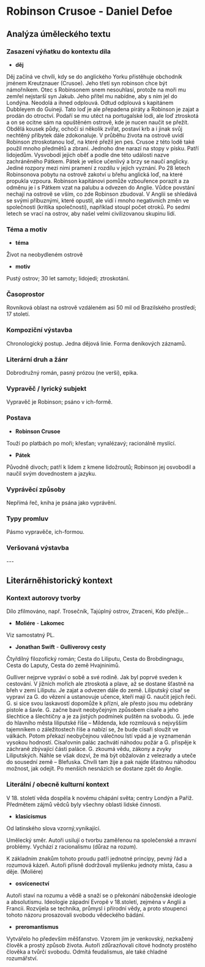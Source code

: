 # Robinson Crusoe - Daniel Defoe

## Analýza úměleckého textu

### Zasazení výňatku do kontextu díla

- **děj**

Děj začíná ve chvíli, kdy se do anglického Yorku přistěhuje obchodník jménem Kreutznauer (Crusoe). Jeho třetí syn robinson chce být námořníkem. Otec s Robinsonem snem nesouhlasí, protože na moři mu zemřel nejstarší syn Jakub. Jeho přítel mu nabídne, aby s ním jel do Londýna. Neodolá a ihned odplouvá. Odtud odplouvá s kapitánem Dubbleyem do Guineji. Tato loď je ale přepadena piráty a Robinson je zajat a prodán do otroctví. Podaří se mu utéct na portugalské lodi, ale loď ztroskotá a on se ocitne sám na opuštěném ostrově, kde je nucen naučit se přežít. Obdělá kousek půdy, ochočí si několik zvířat, postaví krb a i jinak svůj nechtěný příbytek dále zdokonaluje. V průběhu života na ostrově uvidí Robinson ztroskotanou loď, na které přežil jen pes. Crusoe z této lodě také použil mnoho předmětů a zbraní. Jednoho dne narazí na stopy v písku. Patří lidojedům. Vysvobodí jejich oběť a podle dne této události nazve zachráněného Pátkem. Pátek je velice učenlivý a brzy se naučí anglicky. Jediné rozpory mezi nimi pramení z rozdílu v jejich vyznání. Po 28 letech Robinsonova pobytu na ostrově zakotví u břehu anglická loď, na které propukla vzpoura. Robinson kapitánovi pomůže vzbouřence porazit a za odměnu je i s Pátkem vzat na palubu a odvezen do Anglie. Vůdce povstání nechají na ostrově se vším, co zde Robinson zbudoval. V Anglii se shledává se svými příbuznými, které opustil, ale vidí i mnoho negativních změn ve společnosti (kritika společnosti), například stoupl počet otroků. Po sedmi letech se vrací na ostrov, aby našel velmi civilizovanou skupinu lidí.

### Téma a motiv

- **téma**

Život na neobydleném ostrově

- **motiv**

Pustý ostrov; 30 let samoty; lidojedi; ztroskotání.

### Časoprostor

Rovníková oblast na ostrově vzdáleném asi 50 mil od Brazilského prostředí; 17 století.

### Kompoziční výstavba

Chronologický postup. Jedna dějová linie. Forma deníkových záznamů.

### Literární druh a žánr

Dobrodružný román, pasný prózou (ne verši), epika.

### Vypravěč / lyrický subjekt

Vypravěč je Robinson; psáno v ich-formě.

### Postava

- **Robinson Crusoe**

Touží po platbách po moři; křesťan; vynalézavý; racionálně myslící.

- **Pátek**

Původně divoch; patří k lidem z kmene lidožroutů; Robinson jej osvobodil a naučil svým dovednostem a jazyku.

### Vyprávěcí způsoby

Nepřímá řeč, kniha je psána jako vyprávění.

### Typy promluv

Pásmo vypravěče, ich-formou.

### Veršovaná výstavba

\-\-\-

## Literárněhistorický kontext

### Kontext autorovy tvorby

Dílo zfilmováno, např. Trosečník, Tajúplný ostrov, Ztraceni, Kdo přežije...

- **Moliére** - **Lakomec**

Viz samostatný PL.

- **Jonathan Swift** - **Gulliverovy cesty**

Čtyřdílný filozofický román; Cesta do Liliputu, Cesta do Brobdingnagu, Cesta do Laputy, Cesta do země Hvajninimů.

Gulliver nejprve vypráví o sobě a své rodině. Jak byl poprvé sveden k cestování. V jižních mořích ale ztroskotá a plave, až se dostane šťastně na břeh v zemi Liliputu. Je zajat a odvezen dále do země. Liliputský císař se vypraví za G. do vězení a ustanovuje učence, kteří mají G. naučit jejich řeči. G. si sice svou laskavostí dopomůže k přízni, ale přesto jsou mu odebrány pistole a šavle. G. začne bavit neobyčejným způsobem císaře a jeho šlechtice a šlechtičny a je za jistých podmínek puštěn na svobodu. G. jede do hlavního města liliputské říše – Mildenda, kde rozmlouvá s nejvyšším tajemníkem o záležitostech říše a nabízí se, že bude císaři sloužit ve válkách. Potom překazí neobyčejnou válečnou lstí vpád a je vyznamenán vysokou hodností. Císařovnin palác zachvátí náhodou požár a G. přispěje k záchraně zbývající části paláce. G. zkoumá vědu, zákony a zvyky Liliputských. Náhle se však dozví, že má být obžalován z velezrady a uteče do sousední země – Blefuska. Chvíli tam žije a pak najde šťastnou náhodou možnost, jak odejít. Po menších nesnázích se dostane zpět do Anglie.

### Literální / obecně kulturní kontext

V 18. století věda dospěla k novému chápání světa; centry Londýn a Paříž. Předmětem zájmů vědců byly všechny oblasti lidské činnosti.

- **klasicismus**

Od latinského slova vzorný,vynikající.

Umělecký směr. Autoři usilují o tvorbu zaměřenou na společenské a mravní problémy. Vychází z racionalismu (důraz na rozum).

K základním znakům tohoto proudu patří jednotné principy, pevný řád a rozumová kázeň. Autoři přísně dodržovali myšlenku jednoty místa, času a děje. (Moliére)

- **osvícenectví**

Autoři staví na rozumu a vědě a snaží se o překonání náboženské ideologie a absolutismu. Ideologie západní Evropě v 18.století, zejména v Anglii a Francii. Rozvíjela se technika, průmysl i přírodní vědy, a proto stoupenci tohoto názoru prosazovali svobodu vědeckého bádání. 

- **preromantismus**

Vytvářelo ho především měšťanstvo. Vzorem jim je venkovský, nezkažený člověk a prostý způsob života. Autoři zdůrazňovali citové hodnoty prostého člověka a tvůrčí svobodu. Odmítá feudalismus, ale také chladné rozumářství.
